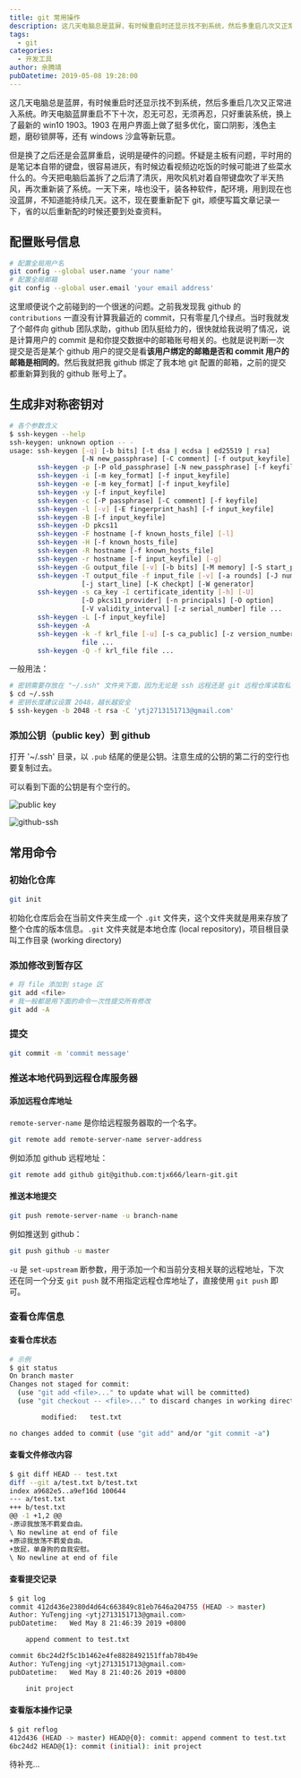 ```yaml
---
title: git 常用操作
description: 这几天电脑总是蓝屏，有时候重启时还显示找不到系统，然后多重启几次又正常进入系统。昨天电脑蓝屏重启不下十次，忍无可忍，无须再忍，只好重装系统，换上了最新的 win10 1903。1903 在用户界面上做
tags:
  - git
categories:
  - 开发工具
author: 余腾靖
pubDatetime: 2019-05-08 19:28:00
---
```


这几天电脑总是蓝屏，有时候重启时还显示找不到系统，然后多重启几次又正常进入系统。昨天电脑蓝屏重启不下十次，忍无可忍，无须再忍，只好重装系统，换上了最新的 win10 1903。1903 在用户界面上做了挺多优化，窗口阴影，浅色主题，磨砂锁屏等，还有 windows 沙盒等新玩意。

但是换了之后还是会蓝屏重启，说明是硬件的问题。怀疑是主板有问题，平时用的是笔记本自带的键盘，很容易进灰，有时候边看视频边吃饭的时候可能进了些菜水什么的。今天把电脑后盖拆了之后清了清灰，用吹风机对着自带键盘吹了半天热风，再次重新装了系统。一天下来，啥也没干，装各种软件，配环境，用到现在也没蓝屏，不知道能持续几天。这不，现在要重新配下 git，顺便写篇文章记录一下，省的以后重新配的时候还要到处查资料。

<!-- more -->

## 配置账号信息

```bash
# 配置全局用户名
git config --global user.name 'your name'
# 配置全局邮箱
git config --global user.email 'your email address'
```

这里顺便说个之前碰到的一个很迷的问题。之前我发现我 github 的 `contributions` 一直没有计算我最近的 commit，只有零星几个绿点。当时我就发了个邮件向 github 团队求助，github 团队挺给力的，很快就给我说明了情况，说是计算用户的 commit 是和你提交数据中的邮箱账号相关的。也就是说判断一次提交是否是某个 github 用户的提交是看**该用户绑定的邮箱是否和 commit 用户的邮箱是相同的**。然后我就把我 github 绑定了我本地 git 配置的邮箱，之前的提交都重新算到我的 github 账号上了。

## 生成非对称密钥对

```bash
# 各个参数含义
$ ssh-keygen --help
ssh-keygen: unknown option -- -
usage: ssh-keygen [-q] [-b bits] [-t dsa | ecdsa | ed25519 | rsa]
                  [-N new_passphrase] [-C comment] [-f output_keyfile]
       ssh-keygen -p [-P old_passphrase] [-N new_passphrase] [-f keyfile]
       ssh-keygen -i [-m key_format] [-f input_keyfile]
       ssh-keygen -e [-m key_format] [-f input_keyfile]
       ssh-keygen -y [-f input_keyfile]
       ssh-keygen -c [-P passphrase] [-C comment] [-f keyfile]
       ssh-keygen -l [-v] [-E fingerprint_hash] [-f input_keyfile]
       ssh-keygen -B [-f input_keyfile]
       ssh-keygen -D pkcs11
       ssh-keygen -F hostname [-f known_hosts_file] [-l]
       ssh-keygen -H [-f known_hosts_file]
       ssh-keygen -R hostname [-f known_hosts_file]
       ssh-keygen -r hostname [-f input_keyfile] [-g]
       ssh-keygen -G output_file [-v] [-b bits] [-M memory] [-S start_point]
       ssh-keygen -T output_file -f input_file [-v] [-a rounds] [-J num_lines]
                  [-j start_line] [-K checkpt] [-W generator]
       ssh-keygen -s ca_key -I certificate_identity [-h] [-U]
                  [-D pkcs11_provider] [-n principals] [-O option]
                  [-V validity_interval] [-z serial_number] file ...
       ssh-keygen -L [-f input_keyfile]
       ssh-keygen -A
       ssh-keygen -k -f krl_file [-u] [-s ca_public] [-z version_number]
                  file ...
       ssh-keygen -Q -f krl_file file ...

```

一般用法：

```bash
# 密钥需要存放在 "~/.ssh" 文件夹下面，因为无论是 ssh 远程还是 git 远程仓库读取私钥都是从这个文件夹目录下读取，如果当前没有就创建
$ cd ~/.ssh
# 密钥长度建议设置 2048，越长越安全
$ ssh-keygen -b 2048 -t rsa -C 'ytj2713151713@gmail.com'
```

### 添加公钥（public key）到 github

打开 '~/.ssh' 目录，以 `.pub` 结尾的便是公钥。注意生成的公钥的第二行的空行也要复制过去。

可以看到下面的公钥是有个空行的。

![public key](https://i.loli.net/2019/05/08/5cd2d0b0d4753.png)

![github-ssh](https://i.loli.net/2019/05/08/5cd2df9832175.jpg)

## 常用命令

### 初始化仓库

```bash
git init
```

初始化仓库后会在当前文件夹生成一个 `.git` 文件夹，这个文件夹就是用来存放了整个仓库的版本信息。`.git` 文件夹就是本地仓库 (local repository)，项目根目录叫工作目录 (working directory)

### 添加修改到暂存区

```bash
# 将 file 添加到 stage 区
git add <file>
# 我一般都是用下面的命令一次性提交所有修改
git add -A
```

### 提交

```bash
git commit -m 'commit message'
```

### 推送本地代码到远程仓库服务器

#### 添加远程仓库地址

`remote-server-name` 是你给远程服务器取的一个名字。

```bash
git remote add remote-server-name server-address
```

例如添加 github 远程地址：

```bash
git remote add github git@github.com:tjx666/learn-git.git
```

#### 推送本地提交

```bash
git push remote-server-name -u branch-name
```

例如推送到 github：

```bash
git push github -u master
```

`-u` 是 `set-upstream` 断参数，用于添加一个和当前分支相关联的远程地址，下次还在同一个分支 `git push` 就不用指定远程仓库地址了，直接使用 `git push` 即可。

### 查看仓库信息

#### 查看仓库状态

```bash
# 示例
$ git status
On branch master
Changes not staged for commit:
  (use "git add <file>..." to update what will be committed)
  (use "git checkout -- <file>..." to discard changes in working directory)

        modified:   test.txt

no changes added to commit (use "git add" and/or "git commit -a")
```

#### 查看文件修改内容

```bash
$ git diff HEAD -- test.txt
diff --git a/test.txt b/test.txt
index a9682e5..a9ef16d 100644
--- a/test.txt
+++ b/test.txt
@@ -1 +1,2 @@
-原谅我放荡不羁爱自由。
\ No newline at end of file
+原谅我放荡不羁爱自由。
+放屁，单身狗的自我安慰。
\ No newline at end of file
```

#### 查看提交记录

```bash
$ git log
commit 412d436e2380d4d64c663849c81eb7646a204755 (HEAD -> master)
Author: YuTengjing <ytj2713151713@gmail.com>
pubDatetime:   Wed May 8 21:46:39 2019 +0800

    append comment to test.txt

commit 6bc24d2f5c1b1462e4fe8828492151ffab78b49e
Author: YuTengjing <ytj2713151713@gmail.com>
pubDatetime:   Wed May 8 21:40:26 2019 +0800

    init project
```

#### 查看版本操作记录

```bash
$ git reflog
412d436 (HEAD -> master) HEAD@{0}: commit: append comment to test.txt
6bc24d2 HEAD@{1}: commit (initial): init project
```

待补充...
